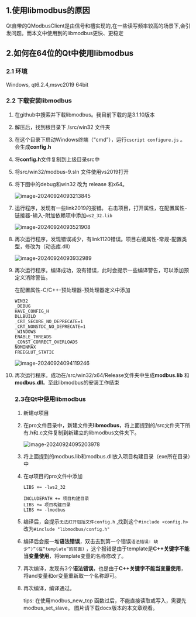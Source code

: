 ## 1.使用libmodbus的原因

Qt自带的QModbusClient是由信号和槽实现的,在一些读写频率较高的场景下,会引发问题。而本文中使用到的libmodbus更快、更稳定



## 2.如何在64位的Qt中使用libmodbus

### 2.1 环境

Windows, qt6.2.4,msvc2019 64bit

### 2.2 下载安装libmodbus

1. 在github中搜索并下载libmodbus。我目前下载的是3.1.10版本

2. 解压后，找到根目录下 /src/win32 文件夹

3. 在这个目录下启动Windows终端（“cmd”），运行`cscript configure.js` 。会生成**config.h**

4. 将**config.h**文件复制到上级目录src中

5. 将src/win32/modbus-9.sln 文件使用vs2019打开

6. 将下图中的debug和win32 改为 release 和x64。

   ![image-20240924093213845](C:\Users\22594\AppData\Roaming\Typora\typora-user-images\image-20240924093213845.png)

7. 运行程序，发现有一些link2019的报错。 右击项目，打开属性，在配置属性-链接器-输入-附加依赖项中添加`ws2_32.lib`

   ![image-20240924093521908](C:\Users\22594\AppData\Roaming\Typora\typora-user-images\image-20240924093521908.png)

8. 再次运行程序，发现错误减少，有link1120错误。项目右键属性-常规-配置类型，修改为（动态库.dll）

   ![image-20240924093932989](C:\Users\22594\AppData\Roaming\Typora\typora-user-images\image-20240924093932989.png)

9. 再次运行程序。编译成功，没有错误，此时会提示一些编译警告，可以添加预定义消除警告。

   在配置属性-C/C++-预处理器-预处理器定义中添加

   ```
   WIN32
   _DEBUG
   HAVE_CONFIG_H
   DLLBUILD
   _CRT_SECURE_NO_DEPRECATE=1
   _CRT_NONSTDC_NO_DEPRECATE=1
   _WINDOWS
   ENABLE_THREADS
   _CONST_CORRECT_OVERLOADS
   NOMINMAX
   FREEGLUT_STATIC
   ```

   ![image-20240924094119246](C:\Users\22594\AppData\Roaming\Typora\typora-user-images\image-20240924094119246.png)

10. 再次运行程序。成功在/src/win32/x64/Release文件夹中生成**modbus.lib** 和**modbus.dll**。至此libmodbus的安装工作结束

    ### 2.3在Qt中使用libmodbus

    1. 新建qt项目

    2. 在pro文件目录中，新建文件夹**libmodbus**，将上面提到的/src文件夹下所有.h和.c文件复制到新建立的libmodbus文件夹下。

       ![image-20240924095203978](C:\Users\22594\AppData\Roaming\Typora\typora-user-images\image-20240924095203978.png)

    3. 将上面提到的modbus.lib和modbus.dll放入项目构建目录（exe所在目录）中

    4. 在qt项目的pro文件中添加

       ```
       LIBS += -lws2_32
       
       INCLUDEPATH += 项目构建目录
       LIBS += 项目构建目录
       LIBS += -lmodbus
       ```

       

    5. 编译后，会提示`无法打开包括文件config.h` ,找到这个`#include <config.h>`改为`#include "libmodbus/config.h"`

    6. 编译后会报一堆**语法错误**，双击去到第一个错误`语法错误: 缺少“)”(在“template”的前面)`  ，这个报错是由于template是**C++关键字不能当变量使用**，将template变量的名称修改了。

    7. 再次编译，发现有3个**语法错误**，也是由于**C++关键字不能当变量使用**，将and变量和or变量重新取一个名称即可。
    
    8. 再次编译，编译通过。
    
       tips: 在使用modbus_new_tcp 函数过后，不能直接读取或写入，需要先modbus_set_slave。
             图片请下载docx版本的本文章观看。
    
       











